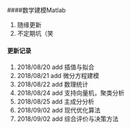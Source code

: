 ####数学建模Matlab

1. 随缘更新
2. 不定期坑（笑



#### 更新记录

1. 2018/08/20  add 插值与拟合
2. 2018/08/21  add 微分方程建模
3. 2018/08/22  add 数理统计
4. 2018/08/24  add 支持向量机，聚类分析
5. 2018/08/25  add 主成分分析
6. 2018/09/02  add 现代优化算法
7. 2018/09/02  add 综合评价与决策方法